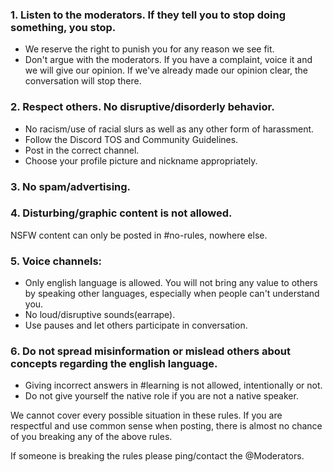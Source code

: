 ### 1. Listen to the moderators. If they tell you to stop doing something, you stop. 
 - We reserve the right to punish you for any reason we see fit.
 - Don't argue with the moderators. If you have a complaint, voice it and we will give our opinion. If we've already made our opinion clear, the conversation will stop there.

### 2. Respect others. No disruptive/disorderly behavior.
 - No racism/use of racial slurs as well as any other form of harassment.
 - Follow the Discord TOS and Community Guidelines.
 - Post in the correct channel.
 - Choose your profile picture and nickname appropriately.

### 3. No spam/advertising.

### 4. Disturbing/graphic content is not allowed. 
NSFW content can only be posted in #no-rules, nowhere else.

### 5. Voice channels:
 - Only english language is allowed. You will not bring any value to others by speaking other languages, especially when people can't understand you.
 - No loud/disruptive sounds(earrape).
 - Use pauses and let others participate in conversation.

### 6. Do not spread misinformation or mislead others about concepts regarding the english language.
 - Giving incorrect answers in #learning is not allowed, intentionally or not. 
 - Do not give yourself the native role if you are not a native speaker.

We cannot cover every possible situation in these rules. If you are respectful and use common sense when posting, there is almost no chance of you breaking any of the above rules.

If someone is breaking the rules please ping/contact the @Moderators.